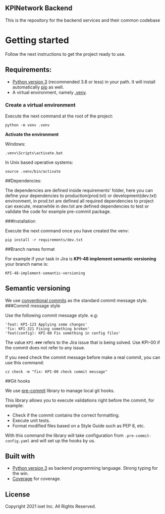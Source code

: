 ## KPINetwork Backend

This is the repository for the backend services and their common codebase

# Getting started

Follow the next instructions to get the project ready to use.

## Requirements:

- [Python version 3](https://www.python.org/download/releases/3.0/) (recommended 3.8 or less) in your path. It will install
  automatically [pip](https://pip.pypa.io/en/stable/) as well.
- A virtual environment, namely [.venv](https://docs.python.org/3/library/venv.html).

### Create a virtual environment

Execute the next command at the root of the project:

```shell
python -m venv .venv
```

**Activate the environment**

Windows:
```shell
.venv\Scripts\activate.bat
```

In Unix based operative systems:

```shell
source .venv/bin/activate
```

##Dependencies:

The dependencies are defined inside requirements' folder, here you can 
define your dependencies to production(prod.txt) or development(dev.txt)
environment, in prod.txt are defined all required dependencies to project
can execute, meanwhile in dev.txt are defined dependencies to test 
or validate the code for example pre-commit package. 

###Installation

Execute the next command once you have created the venv:

```shell
pip install -r requirements/dev.txt
```

##Branch names format

For example if your task in Jira is **KPI-48 implement semantic versioning** your branch name is:

```shell
KPI-48-implement-semantic-versioning
```

## Semantic versioning
We use [conventional commits](https://www.conventionalcommits.org/en/v1.0.0/) as the
standard commit message style.
###Commit message style

Use the following commit message style. e.g:

```shell
'feat: KPI-123 Applying some changes'
'fix: KPI-321 Fixing something broken'
'feat(config): KPI-00 Fix something in config files'
```

The value `KPI-###` refers to the Jira issue that is being solved. Use KPI-00 if the commit does not refer to any issue.

If you need check the commit message before make a real 
commit, you can use this command:

```shell
cz check -m "fix: KPI-00 check commit message" 
```

##Git hooks

We use [pre-commit](https://pre-commit.com/) library to manage local git hooks.

This library allows you to execute validations right before the commit, for example:
- Check if the commit contains the correct formatting.
- Execute unit tests.
- Format modified files based on a Style Guide such as PEP 8, etc.

With this command the library will take configuration from `.pre-commit-config.yaml` and will set up the hooks by us.

## Built with

- [Python version 3](https://www.python.org/download/releases/3.0/) as backend programming language. Strong typing for
  the win.
- [Coverage](https://coverage.readthedocs.io/en/coverage-4.5.4/) for coverage.
  
## License

Copyright 2021 ioet Inc. All Rights Reserved.
